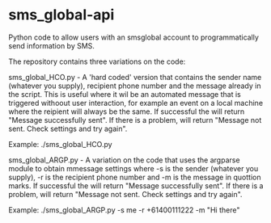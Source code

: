 ﻿# sms_global-api

Python code to allow users with an smsglobal account to programmatically send information by SMS. 

The repository contains three variations on the code: 

sms_global_HCO.py - A 'hard coded' version that contains the sender name (whatever you supply), recipient phone number and the message already in the script.  This is useful where it wil be an automated  message that is triggered withoout user interaction, for example an event on a local machine where the reipient will always be the same. If successful the will return "Message successfully sent".  If there is a problem, will return "Message not sent. Check settings and try again".

Example: ./sms_global_HCO.py   

sms_global_ARGP.py - A variation on the code that uses the argparse module to obtain mmessage settings where -s is the sender (whatever you supply), -r is the recipient phone number and -m is the message in quottion marks. If successful the will return "Message successfully sent".  If there is a problem, will return "Message not sent. Check settings and try again".
    
Example: ./sms_global_ARGP.py -s me -r +61400111222 -m "Hi there"


